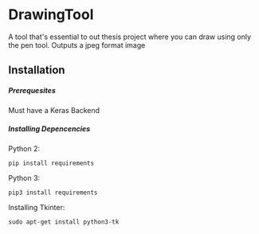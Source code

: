 # DrawingTool
A tool that's essential to out thesis project where you can draw using only the pen tool. Outputs a jpeg format image

## Installation
##### Prerequesites
  Must have a Keras Backend
##### Installing Depencencies

  Python 2:
  ```
  pip install requirements
  ```
  
  Python 3:
  ```
  pip3 install requirements
  ```
  
  Installing Tkinter:
   ```
   sudo apt-get install python3-tk
   ```
